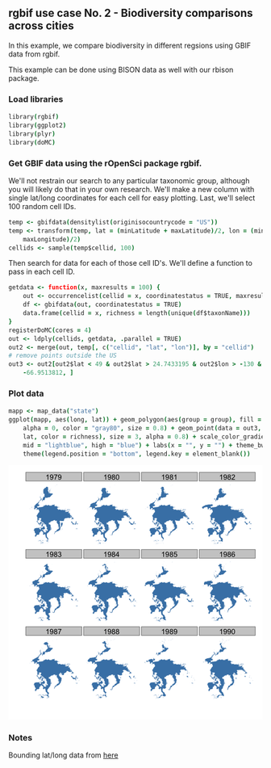 ## rgbif use case No. 2 - Biodiversity comparisons across cities

In this example, we compare biodiversity in different regsions using GBIF data from rgbif.

This example can be done using BISON data as well with our rbison package.




### Load libraries


```coffee
library(rgbif)
library(ggplot2)
library(plyr)
library(doMC)
```



### Get GBIF data using the rOpenSci package rgbif.

We'll not restrain our search to any particular taxonomic group, although you will likely do that in your own research. We'll make a new column with single lat/long coordinates for each cell for easy plotting. Last, we'll select 100 random cell IDs.


```coffee
temp <- gbifdata(densitylist(originisocountrycode = "US"))
temp <- transform(temp, lat = (minLatitude + maxLatitude)/2, lon = (minLongitude + 
    maxLongitude)/2)
cellids <- sample(temp$cellid, 100)
```


Then search for data for each of those cell ID's. We'll define a function to pass in each cell ID.


```coffee
getdata <- function(x, maxresults = 100) {
    out <- occurrencelist(cellid = x, coordinatestatus = TRUE, maxresults = maxresults)
    df <- gbifdata(out, coordinatestatus = TRUE)
    data.frame(cellid = x, richness = length(unique(df$taxonName)))
}
registerDoMC(cores = 4)
out <- ldply(cellids, getdata, .parallel = TRUE)
out2 <- merge(out, temp[, c("cellid", "lat", "lon")], by = "cellid")
# remove points outside the US
out3 <- out2[out2$lat < 49 & out2$lat > 24.7433195 & out2$lon > -130 & out2$lon < 
    -66.9513812, ]
```


### Plot data


```coffee
mapp <- map_data("state")
ggplot(mapp, aes(long, lat)) + geom_polygon(aes(group = group), fill = "white", 
    alpha = 0, color = "gray80", size = 0.8) + geom_point(data = out3, aes(lon, 
    lat, color = richness), size = 3, alpha = 0.8) + scale_color_gradient2(low = "white", 
    mid = "lightblue", high = "blue") + labs(x = "", y = "") + theme_bw(base_size = 14) + 
    theme(legend.position = "bottom", legend.key = element_blank())
```

![plot of chunk plot](figure/plot.png) 


### Notes

Bounding lat/long data from [here](https://raw.github.com/amyxzhang/boundingbox-cities/master/boundbox.txt)
